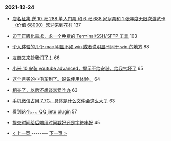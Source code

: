 ### 2021-12-24 
- [店名征集 送 10 张 288 单人门票 和 6 张 688 家庭票和 1 张年度无限次游览卡（价值 68000）欢迎来到花村](https://www.v2ex.com/t/824132) 137
- [迫于正版化需求，求一个免费的 Terminal/SSH/SFTP 工具](https://www.v2ex.com/t/824167) 103
- [个人体验的几个 mac 明显不如 win 或者说明显不同于 win 的地方](https://www.v2ex.com/t/824214) 88
- [友商又来抄我们了！](https://www.v2ex.com/t/824090) 66
- [小米 10 安装 youtube advanced，提示不给安装，给我气坏了](https://www.v2ex.com/t/824148) 65
- [这个月买的小电车到了。说说使用体验。](https://www.v2ex.com/t/824140) 64
- [相亲了，以后还想谈恋爱咋办](https://www.v2ex.com/t/824087) 63
- [手机微信占用 7.7G，具体是什么文件会这么大？](https://www.v2ex.com/t/824174) 63
- [看到这个。。。QQ jietu plugin](https://www.v2ex.com/t/824156) 57
- [提交时间给后端用时间戳好还是字符串好](https://www.v2ex.com/t/824255) 45 

- [ < 上一页 ](https://github.com/able8/v2ex-hot-record/blob/master/2021-12-23.md) -------- [ 下一页 > ](https://github.com/able8/v2ex-hot-record/blob/master/2021-12-25.md)